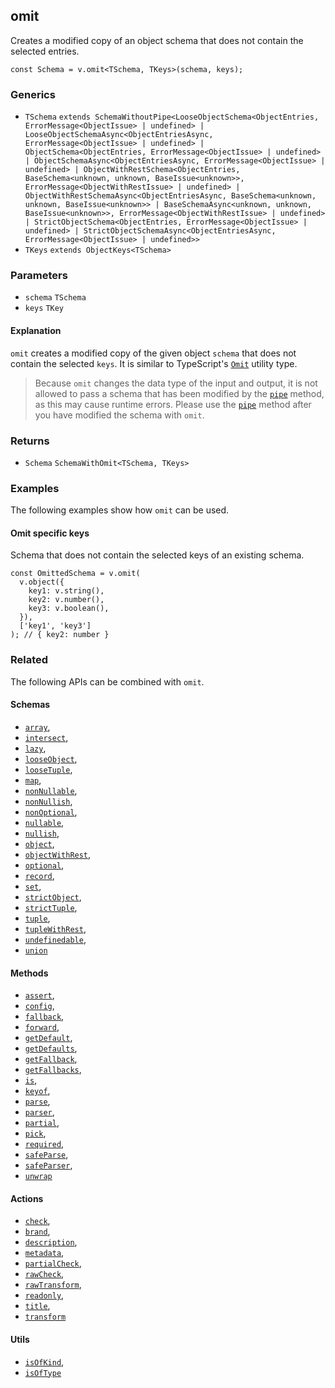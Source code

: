 omit
----

Creates a modified copy of an object schema that does not contain the selected entries.

    const Schema = v.omit<TSchema, TKeys>(schema, keys);
    

### Generics

*   `TSchema` `extends SchemaWithoutPipe<LooseObjectSchema<ObjectEntries, ErrorMessage<ObjectIssue> | undefined> | LooseObjectSchemaAsync<ObjectEntriesAsync, ErrorMessage<ObjectIssue> | undefined> | ObjectSchema<ObjectEntries, ErrorMessage<ObjectIssue> | undefined> | ObjectSchemaAsync<ObjectEntriesAsync, ErrorMessage<ObjectIssue> | undefined> | ObjectWithRestSchema<ObjectEntries, BaseSchema<unknown, unknown, BaseIssue<unknown>>, ErrorMessage<ObjectWithRestIssue> | undefined> | ObjectWithRestSchemaAsync<ObjectEntriesAsync, BaseSchema<unknown, unknown, BaseIssue<unknown>> | BaseSchemaAsync<unknown, unknown, BaseIssue<unknown>>, ErrorMessage<ObjectWithRestIssue> | undefined> | StrictObjectSchema<ObjectEntries, ErrorMessage<ObjectIssue> | undefined> | StrictObjectSchemaAsync<ObjectEntriesAsync, ErrorMessage<ObjectIssue> | undefined>>`
*   `TKeys` `extends ObjectKeys<TSchema>`

### Parameters

*   `schema` `TSchema`
*   `keys` `TKey`

#### Explanation

`omit` creates a modified copy of the given object `schema` that does not contain the selected `keys`. It is similar to TypeScript's [`Omit`](https://www.typescriptlang.org/docs/handbook/utility-types.html#omittype-keys) utility type.

> Because `omit` changes the data type of the input and output, it is not allowed to pass a schema that has been modified by the [`pipe`](pipe.md) method, as this may cause runtime errors. Please use the [`pipe`](pipe.md) method after you have modified the schema with `omit`.

### Returns

*   `Schema` `SchemaWithOmit<TSchema, TKeys>`

### Examples

The following examples show how `omit` can be used.

#### Omit specific keys

Schema that does not contain the selected keys of an existing schema.

    const OmittedSchema = v.omit(
      v.object({
        key1: v.string(),
        key2: v.number(),
        key3: v.boolean(),
      }),
      ['key1', 'key3']
    ); // { key2: number }
    

### Related

The following APIs can be combined with `omit`.

#### Schemas

*   [`array`](array.md),
*   [`intersect`](intersect.md),
*   [`lazy`](lazy.md),
*   [`looseObject`](looseObject.md),
*   [`looseTuple`](looseTuple.md),
*   [`map`](map.md),
*   [`nonNullable`](nonNullable.md),
*   [`nonNullish`](nonNullish.md),
*   [`nonOptional`](nonOptional.md),
*   [`nullable`](nullable.md),
*   [`nullish`](nullish.md),
*   [`object`](object.md),
*   [`objectWithRest`](objectWithRest.md),
*   [`optional`](optional.md),
*   [`record`](record.md),
*   [`set`](set.md),
*   [`strictObject`](strictObject.md),
*   [`strictTuple`](strictTuple.md),
*   [`tuple`](tuple.md),
*   [`tupleWithRest`](tupleWithRest.md),
*   [`undefinedable`](undefinedable.md),
*   [`union`](union.md)

#### Methods

*   [`assert`](assert.md),
*   [`config`](config.md),
*   [`fallback`](fallback.md),
*   [`forward`](forward.md),
*   [`getDefault`](getDefault.md),
*   [`getDefaults`](getDefaults.md),
*   [`getFallback`](getFallback.md),
*   [`getFallbacks`](getFallbacks.md),
*   [`is`](is.md),
*   [`keyof`](keyof.md),
*   [`parse`](parse.md),
*   [`parser`](parser.md),
*   [`partial`](partial.md),
*   [`pick`](pick.md),
*   [`required`](required.md),
*   [`safeParse`](safeParse.md),
*   [`safeParser`](safeParser.md),
*   [`unwrap`](unwrap.md)

#### Actions

*   [`check`](check.md),
*   [`brand`](brand.md),
*   [`description`](description.md),
*   [`metadata`](metadata.md),
*   [`partialCheck`](partialCheck.md),
*   [`rawCheck`](rawCheck.md),
*   [`rawTransform`](rawTransform.md),
*   [`readonly`](readonly.md),
*   [`title`](title.md),
*   [`transform`](transform.md)

#### Utils

*   [`isOfKind`](isOfKind.md),
*   [`isOfType`](isOfType.md)